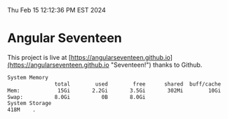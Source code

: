 Thu Feb 15 12:12:36 PM EST 2024

# Angular Seventeen


This project is live at [https://angularseventeen.github.io](https://angularseventeen.github.io "Seventeen!") thanks to Github.

```bash
System Memory
               total        used        free      shared  buff/cache   available
Mem:            15Gi       2.2Gi       3.5Gi       302Mi        10Gi        13Gi
Swap:          8.0Gi          0B       8.0Gi
System Storage
418M	.
```
